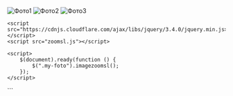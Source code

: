 
<body>
    <img class="my-foto" src="/images/image1-small.jpg"  data-large="/images/image1-big.jpg" title="Фото1">
    <img class="my-foto" src="/images/image2-small.jpg"  data-large="/images/image2-big.jpg" title="Фото2">
    <img class="my-foto" src="/images/image3-small.jpg"  data-large="/images/image3-big.jpg" title="Фото3">

    <script src="https://cdnjs.cloudflare.com/ajax/libs/jquery/3.4.0/jquery.min.js></script>
    <script src="zoomsl.js"></script>

    <script>
        $(document).ready(function () {
            $(".my-foto").imagezoomsl();
        });
    </script>
</body>
```
